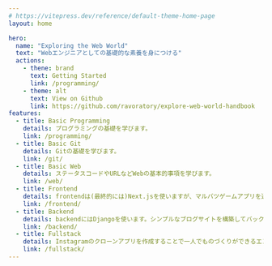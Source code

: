 ```yaml
---
# https://vitepress.dev/reference/default-theme-home-page
layout: home

hero:
  name: "Exploring the Web World"
  text: "Webエンジニアとしての基礎的な素養を身につける"
  actions:
    - thene: brand
      text: Getting Started
      link: /programming/
    - theme: alt
      text: View on Github
      link: https://github.com/ravoratory/explore-web-world-handbook
features:
  - title: Basic Programming
    details: プログラミングの基礎を学びます。
    link: /programming/
  - title: Basic Git
    details: Gitの基礎を学びます。
    link: /git/
  - title: Basic Web
    details: ステータスコードやURLなどWebの基本的事項を学びます。
    link: /web/
  - title: Frontend
    details: frontendは(最終的には)Next.jsを使いますが、マルバツゲームアプリを通じてDOMの構成やレイアウトの基礎を学びます。
    link: /frontend/
  - title: Backend
    details: backendにはDjangoを使います。シンプルなブログサイトを構築してバックエンドの基礎を学びます。
    link: /backend/
  - title: Fullstack
    details: Instagramのクローンアプリを作成することで一人でものづくりができるエンジニアを目指します。
    link: /fullstack/
---
```


